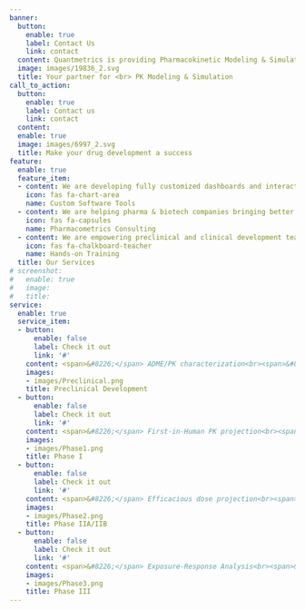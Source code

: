 ```yaml
---
banner:
  button:
    enable: true
    label: Contact Us
    link: contact
  content: Quantmetrics is providing Pharmacokinetic Modeling & Simulation services to Pharma & Biotech companies to streamline Preclinical and Clinical Development of small molecules and biologics and increase chances of success.
  image: images/19836_2.svg
  title: Your partner for <br> PK Modeling & Simulation
call_to_action:
  button:
    enable: true
    label: Contact us
    link: contact
  content:
  enable: true
  image: images/6997_2.svg
  title: Make your drug development a success
feature:
  enable: true
  feature_item:
  - content: We are developing fully customized dashboards and interactive web-based applications for all your data exploration, modeling and reporting needs.
    icon: fas fa-chart-area
    name: Custom Software Tools
  - content: We are helping pharma & biotech companies bringing better drugs to the patient, faster, by leveraging state-of-the-art Modeling & Simulation techniques (Population PK/PD, PBPK, Clinical Trial Simulation).
    icon: fas fa-capsules
    name: Pharmacometrics Consulting
  - content: We are empowering preclinical and clinical development teams by offering individual trainings and workshops on open-source platforms (R, PK-Sim/MoBi)  
    icon: fas fa-chalkboard-teacher
    name: Hands-on Training
  title: Our Services
# screenshot:
#   enable: true
#   image: 
#   title: 
service:
  enable: true
  service_item:
  - button:
      enable: false
      label: Check it out
      link: '#'
    content: <span>&#8226;</span> ADME/PK characterization<br><span>&#8226;</span> Toxicokinetic analysis of non-GLP and GLP data<br><span>&#8226;</span> Translational modeling for cross-species PK predictions<br><span>&#8226;</span> Formulation optimization (IVIVC)
    images:
    - images/Preclinical.png
    title: Preclinical Development
  - button:
      enable: false
      label: Check it out
      link: '#'
    content: <span>&#8226;</span> First-in-Human PK projection<br><span>&#8226;</span> Model-based Simulations for dose selection<br><span>&#8226;</span> Virtual Bioequivalence Studies (BE)<br><span>&#8226;</span> Simulation of Drug-Drug Interaction Studies (DDI)
    images:
    - images/Phase1.png
    title: Phase I
  - button:
      enable: false
      label: Check it out
      link: '#'
    content: <span>&#8226;</span> Efficacious dose projection<br><span>&#8226;</span> Study design optimization<br><span>&#8226;</span> PD/Biomarker<br><span>&#8226;</span> Special Populations (organ impairments)
    images:
    - images/Phase2.png
    title: Phase IIA/IIB
  - button:
      enable: false
      label: Check it out
      link: '#'
    content: <span>&#8226;</span> Exposure-Response Analysis<br><span>&#8226;</span> Exposure-Safety Analysis<br><span>&#8226;</span> Special Populations (pediatric, elderly, obese)<br><span>&#8226;</span> Regulatory support
    images:
    - images/Phase3.png
    title: Phase III
---
```



